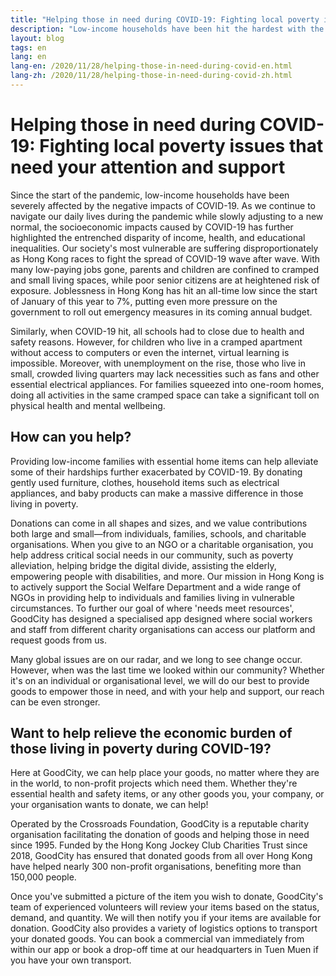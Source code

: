 ```yaml
---
title: "Helping those in need during COVID-19: Fighting local poverty issues that need your attention and support"
description: "Low-income households have been hit the hardest with the negative impacts brought on by COVID-19. Read more to see how you can help!"
layout: blog
tags: en
lang: en
lang-en: /2020/11/28/helping-those-in-need-during-covid-en.html
lang-zh: /2020/11/28/helping-those-in-need-during-covid-zh.html
---
```


# Helping those in need during COVID-19: Fighting local poverty issues that need your attention and support

Since the start of the pandemic, low-income households have been severely affected by the negative impacts of COVID-19. As we continue to navigate our daily lives during the pandemic while slowly adjusting to a new normal, the socioeconomic impacts caused by COVID-19 has further highlighted the entrenched disparity of income, health, and educational inequalities. Our society's most vulnerable are suffering disproportionately as Hong Kong races to fight the spread of COVID-19 wave after wave. With many low-paying jobs gone, parents and children are confined to cramped and small living spaces, while poor senior citizens are at heightened risk of exposure. Joblessness in Hong Kong has hit an all-time low since the start of January of this year to 7%, putting even more pressure on the government to roll out emergency measures in its coming annual budget. 

Similarly, when COVID-19 hit, all schools had to close due to health and safety reasons. However, for children who live in a cramped apartment without access to computers or even the internet, virtual learning is impossible. Moreover, with unemployment on the rise, those who live in small, crowded living quarters may lack necessities such as fans and other essential electrical appliances. For families squeezed into one-room homes, doing all activities in the same cramped space can take a significant toll on physical health and mental wellbeing. 

##  How can you help? 

Providing low-income families with essential home items can help alleviate some of their hardships further exacerbated by COVID-19. By donating gently used furniture, clothes, household items such as electrical appliances, and baby products can make a massive difference in those living in poverty. 

Donations can come in all shapes and sizes, and we value contributions both large and small—from individuals, families, schools, and charitable organisations. When you give to an NGO or a charitable organisation, you help address critical social needs in our community, such as poverty alleviation, helping bridge the digital divide, assisting the elderly, empowering people with disabilities, and more. Our mission in Hong Kong is to actively support the Social Welfare Department and a wide range of NGOs in providing help to individuals and families living in vulnerable circumstances. To further our goal of where 'needs meet resources', GoodCity has designed a specialised app designed where social workers and staff from different charity organisations can access our platform and request goods from us. 

Many global issues are on our radar, and we long to see change occur. However, when was the last time we looked within our community? Whether it's on an individual or organisational level, we will do our best to provide goods to empower those in need, and with your help and support, our reach can be even stronger.

## Want to help relieve the economic burden of those living in poverty during COVID-19? 

Here at GoodCity, we can help place your goods, no matter where they are in the world, to non-profit projects which need them. Whether they're essential health and safety items, or any other goods you, your company, or your organisation wants to donate, we can help! 

Operated by the Crossroads Foundation, GoodCity is a reputable charity organisation facilitating the donation of goods and helping those in need since 1995. Funded by the Hong Kong Jockey Club Charities Trust since 2018, GoodCity has ensured that donated goods from all over Hong Kong have helped nearly 300 non-profit organisations, benefiting more than 150,000 people. 

Once you've submitted a picture of the item you wish to donate, GoodCity's team of experienced volunteers will review your items based on the status, demand, and quantity. We will then notify you if your items are available for donation. GoodCity also provides a variety of logistics options to transport your donated goods. You can book a commercial van immediately from within our app or book a drop-off time at our headquarters in Tuen Muen if you have your own transport.
